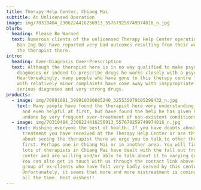 ```yaml
---
title: Therapy Help Center, Chiang Mai
subtitle: An Unlicensed Operation
image: img/70310484_2306224416256913_557679259749974016_n.jpg
blurb:
  heading: Please Be Warned
  text: Numerous clients of the unlicensed Therapy Help Center operating from Mu
    Ban Ing Doi have reported very bad outcomes resulting from their work with
    the therapist there.
intro:
  heading: Over-Diagnosis Over-Prescription
  text: Although the therapist here is in no way qualified to make psychiatric
    diagnoses or indeed to prescribe drugs he works closely with a psychiatrist.
    Heartbreakingly, many people who have gone to this therapy centre for help
    with relatively minor complaints have come away with inappropriate very
    serious diagnoses and very strong drugs.
products:
  - image: img/70891081_399910380885240_325535079105298432_n.jpg
    text: Many people have found the therapist here very understanding, persuasive
      and even helpful at first, but have found the help he has given has been
      undone by very frequent over-treatment of non-existent conditions.
  - image: img/70310484_2306224416256913_557679259749974016_n.jpg
    text: Wishing everyone the best of health. If you have doubts about the
      treatment you have received at the Therapy Help Center or are thinking
      about seeing the therapist there we urge you to talk to other therapists
      first. Perhaps one in Chiang Mai or in another area. You will find that
      lots of therapists in Chiang Mai have dealt with the fall out from this
      center and are willing and/or able to talk about it to varying degrees.
      You can also get in touch with us through the contact link above. We are a
      group of ex-clients who have felt very badly served by this centre.
      Unfortunately, it seems that more and more mistreatment is coming to light
      all the time. Best wishes!!
---
```

